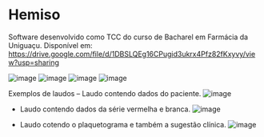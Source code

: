 # Hemiso

Software desenvolvido como TCC do curso de Bacharel em Farmácia da Uniguaçu.
Disponível em: https://drive.google.com/file/d/1DBSLQEg16CPugid3ukrx4Pfz82fKxyvy/view?usp=sharing

![image](https://user-images.githubusercontent.com/60346994/164078119-a56e99a8-9f5d-415a-b7f2-f33d4e88d35f.png)
![image](https://user-images.githubusercontent.com/60346994/164078149-21eff195-fb9c-4c06-a439-3e00444d0a8e.png)
![image](https://user-images.githubusercontent.com/60346994/164078201-69d867fa-195c-4998-abdb-31d0a79771b0.png)
![image](https://user-images.githubusercontent.com/60346994/164078247-b272ef9d-8be0-4dee-83e1-6a0c968f5217.png)


Exemplos de laudos
– Laudo contendo dados do paciente.
![image](https://user-images.githubusercontent.com/60346994/164078469-eab547b0-e5b9-42fb-9d20-7bc9ed792d67.png)


- Laudo contendo dados da série vermelha e branca.
![image](https://user-images.githubusercontent.com/60346994/164078579-320c64d5-22ca-4775-8e0a-ac8f9ac1c83f.png)

- Laudo cotendo o plaquetograma e também a sugestão clínica.
![image](https://user-images.githubusercontent.com/60346994/164078694-cf0676bc-692e-40a3-9891-ef4cb45ab8bb.png)
